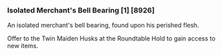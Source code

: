 ### Isolated Merchant's Bell Bearing [1] [8926]

An isolated merchant's bell bearing, found upon his perished flesh.

Offer to the Twin Maiden Husks at the Roundtable Hold to gain access to new items.